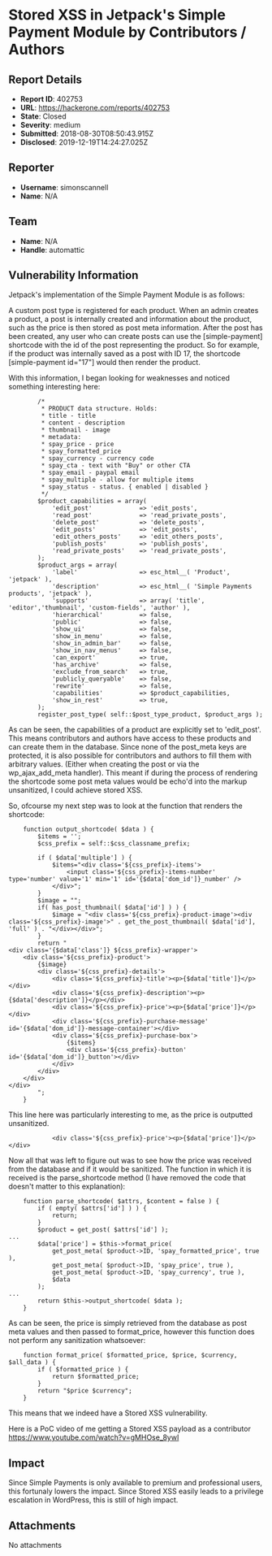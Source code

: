 # Stored XSS in Jetpack's Simple Payment Module by Contributors / Authors

## Report Details
- **Report ID**: 402753
- **URL**: https://hackerone.com/reports/402753
- **State**: Closed
- **Severity**: medium
- **Submitted**: 2018-08-30T08:50:43.915Z
- **Disclosed**: 2019-12-19T14:24:27.025Z

## Reporter
- **Username**: simonscannell
- **Name**: N/A

## Team
- **Name**: N/A
- **Handle**: automattic

## Vulnerability Information
Jetpack's implementation of the Simple Payment Module is as follows:

A custom post type is registered for each product. When an admin creates a product, a post is internally created and information about the product, such as the price is then stored as post meta information. After the post has been created, any user who can create posts can use the [simple-payment] shortcode with the id of the post representing the product. So for example, if the product was internally saved as a post with ID 17, the shortcode [simple-payment id="17"] would then render the product.

With this information, I began looking for weaknesses and noticed something interesting here:

```
		/*
		 * PRODUCT data structure. Holds:
		 * title - title
		 * content - description
		 * thumbnail - image
		 * metadata:
		 * spay_price - price
		 * spay_formatted_price
		 * spay_currency - currency code
		 * spay_cta - text with "Buy" or other CTA
		 * spay_email - paypal email
		 * spay_multiple - allow for multiple items
		 * spay_status - status. { enabled | disabled }
		 */
		$product_capabilities = array(
			'edit_post'             => 'edit_posts',
			'read_post'             => 'read_private_posts',
			'delete_post'           => 'delete_posts',
			'edit_posts'            => 'edit_posts',
			'edit_others_posts'     => 'edit_others_posts',
			'publish_posts'         => 'publish_posts',
			'read_private_posts'    => 'read_private_posts',
		);
		$product_args = array(
			'label'                 => esc_html__( 'Product', 'jetpack' ),
			'description'           => esc_html__( 'Simple Payments products', 'jetpack' ),
			'supports'              => array( 'title', 'editor','thumbnail', 'custom-fields', 'author' ),
			'hierarchical'          => false,
			'public'                => false,
			'show_ui'               => false,
			'show_in_menu'          => false,
			'show_in_admin_bar'     => false,
			'show_in_nav_menus'     => false,
			'can_export'            => true,
			'has_archive'           => false,
			'exclude_from_search'   => true,
			'publicly_queryable'    => false,
			'rewrite'               => false,
			'capabilities'          => $product_capabilities,
			'show_in_rest'          => true,
		);
		register_post_type( self::$post_type_product, $product_args );
```

As can be seen, the capabilities of a product are explicitly set to 'edit_post'. This means contributors and authors have access to these products and can create them in the database. Since none of the post_meta keys are protected, it is also possible for contributors and authors to fill them with arbitrary values. (Either when creating the post or via the wp_ajax_add_meta handler). This meant if during the process of rendering the shortcode some post meta values would be echo'd into the markup unsanitized, I could achieve stored XSS.

So, ofcourse my next step was to look at the function that renders the shortcode:

```
	function output_shortcode( $data ) {
		$items = '';
		$css_prefix = self::$css_classname_prefix;

		if ( $data['multiple'] ) {
			$items="<div class='${css_prefix}-items'>
				<input class='${css_prefix}-items-number' type='number' value='1' min='1' id='{$data['dom_id']}_number' />
			</div>";
		}
		$image = "";
		if( has_post_thumbnail( $data['id'] ) ) {
			$image = "<div class='${css_prefix}-product-image'><div class='${css_prefix}-image'>" . get_the_post_thumbnail( $data['id'], 'full' ) . "</div></div>";
		}
		return "
<div class='{$data['class']} ${css_prefix}-wrapper'>
	<div class='${css_prefix}-product'>
		{$image}
		<div class='${css_prefix}-details'>
			<div class='${css_prefix}-title'><p>{$data['title']}</p></div>
			<div class='${css_prefix}-description'><p>{$data['description']}</p></div>
			<div class='${css_prefix}-price'><p>{$data['price']}</p></div>
			<div class='${css_prefix}-purchase-message' id='{$data['dom_id']}-message-container'></div>
			<div class='${css_prefix}-purchase-box'>
				{$items}
				<div class='${css_prefix}-button' id='{$data['dom_id']}_button'></div>
			</div>
		</div>
	</div>
</div>
		";
	}
```

This line here was particularly interesting to me, as the price is outputted unsanitized.

```
			<div class='${css_prefix}-price'><p>{$data['price']}</p></div>
```

Now all that was left to figure out was to see how the price was received from the database and if it would be sanitized. The function in which it is received is the parse_shortcode method (I have removed the code that doesn't matter to this explanation):

```
	function parse_shortcode( $attrs, $content = false ) {
		if ( empty( $attrs['id'] ) ) {
			return;
		}
		$product = get_post( $attrs['id'] );
...
		$data['price'] = $this->format_price(
			get_post_meta( $product->ID, 'spay_formatted_price', true ),
			get_post_meta( $product->ID, 'spay_price', true ),
			get_post_meta( $product->ID, 'spay_currency', true ),
			$data
		);
...
		return $this->output_shortcode( $data );
	}
```

As can be seen, the price is simply retrieved from the database as post meta values and then passed to format_price, however this function does not perform any sanitization whatsoever:

```
	function format_price( $formatted_price, $price, $currency, $all_data ) {
		if ( $formatted_price ) {
			return $formatted_price;
		}
		return "$price $currency";
	}
```

This means that we indeed have a Stored XSS vulnerability. 

Here is a PoC video of me getting a Stored XSS payload as a contributor
https://www.youtube.com/watch?v=gMHOse_8ywI

## Impact

Since Simple Payments is only available to premium and professional users, this fortunaly lowers the impact. Since Stored XSS easily leads to a privilege escalation in WordPress, this is still of high impact.

## Attachments
No attachments
